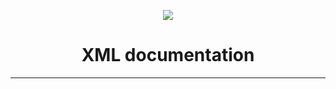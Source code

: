 <!-- 
	Abatab Documentation Project: XML documentation
	Last updated: 231030
	This documentation is incomplete.
-->

<div align="center">

![](_attachments/AbatabDocumentationProjectLogo.png)
	<h1>
		XML documentation
	</h1>
</div>

***